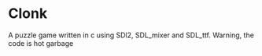 # Clonk
A puzzle game written in c using SDl2, SDL_mixer and SDL_ttf.
Warning, the code is hot garbage
